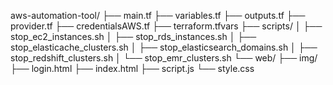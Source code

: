 aws-automation-tool/
├── main.tf
├── variables.tf
├── outputs.tf
├── provider.tf
├── credentialsAWS.tf
├── terraform.tfvars
├── scripts/
│   ├── stop_ec2_instances.sh
│   ├── stop_rds_instances.sh
│   ├── stop_elasticache_clusters.sh
│   ├── stop_elasticsearch_domains.sh
│   ├── stop_redshift_clusters.sh
│   └── stop_emr_clusters.sh
└── web/
    ├── img/
    ├── login.html
    ├── index.html
    ├── script.js
    └── style.css